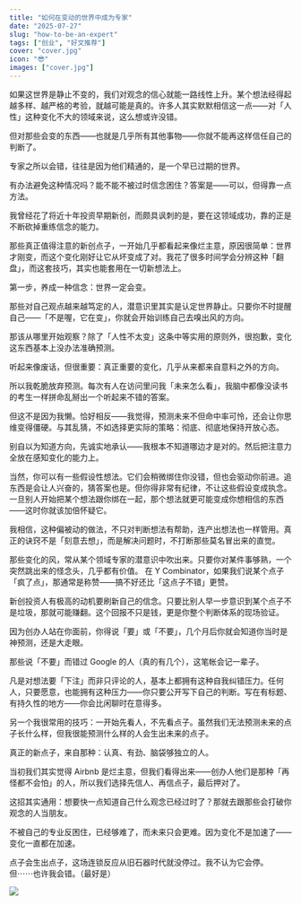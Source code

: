 ```yaml
---
title: "如何在变动的世界中成为专家"
date: "2025-07-27"
slug: "how-to-be-an-expert"
tags: ["创业", "好文推荐"]
cover: "cover.jpg"
icon: "😎"
images: ["cover.jpg"]
---
```

如果这世界是静止不变的，我们对观念的信心就能一路线性上升。某个想法经得起越多样、越严格的考验，就越可能是真的。许多人其实默默相信这一点——对「人性」这种变化不大的领域来说，这么想或许没错。



但对那些会变的东西——也就是几乎所有其他事物——你就不能再这样信任自己的判断了。



专家之所以会错，往往是因为他们精通的，是一个早已过期的世界。



有办法避免这种情况吗？能不能不被过时信念困住？答案是——可以，但得靠一点方法。



我曾经花了将近十年投资早期新创，而颇具讽刺的是，要在这领域成功，靠的正是不断砍掉重练信念的能力。



那些真正值得注意的新创点子，一开始几乎都看起来像烂主意，原因很简单：世界才刚变，而这个变化刚好让它从坏变成了对。我花了很多时间学会分辨这种「翻盘」，而这套技巧，其实也能套用在一切新想法上。



第一步，养成一种信念：世界一定会变。



那些对自己观点越来越笃定的人，潜意识里其实是认定世界静止。只要你不时提醒自己——「不是喔，它在变」，你就会开始训练自己去嗅出风的方向。



那该从哪里开始观察？除了「人性不太变」这条中等实用的原则外，很抱歉，变化这东西基本上没办法准确预测。



听起来像废话，但很重要：真正重要的变化，几乎从来都来自意料之外的方向。



所以我乾脆放弃预测。每次有人在访问里问我「未来怎么看」，我脑中都像没读书的考生一样拼命乱掰出一个听起来不错的答案。



但这不是因为我懒。恰好相反——我觉得，预测未来不但命中率可怜，还会让你思维变得僵硬。与其乱猜，不如选择更实际的策略：彻底、彻底地保持开放心态。



别自以为知道方向，先诚实地承认——我根本不知道哪边才是对的。然后把注意力全放在感知变化的能力上。



当然，你可以有一些假设性想法。它们会稍微绑住你没错，但也会驱动你前进。追东西是会让人兴奋的，猜答案也是。但你得非常有纪律，不让这些假设变成执念。
一旦别人开始把某个想法跟你绑在一起，那个想法就更可能变成你想相信的东西——这时你就该加倍怀疑它。



我相信，这种偏被动的做法，不只对判断想法有帮助，连产出想法也一样管用。真正的诀窍不是「刻意去想」，而是解决问题时，不打断那些莫名冒出来的直觉。



那些变化的风，常从某个领域专家的潜意识中吹出来。只要你对某件事够熟，一个突然跳出来的怪念头，几乎都有价值。
在 Y Combinator，如果我们说某个点子「疯了点」，那通常是称赞——搞不好还比「这点子不错」更赞。



新创投资人有极高的动机要刷新自己的信念。只要比别人早一步意识到某个点子不是垃圾，那就可能赚翻。这个回报不只是钱，更是你整个判断体系的现场验证。



因为创办人站在你面前，你得说「要」或「不要」，几个月后你就会知道你当时是神预测，还是大走眼。



那些说「不要」而错过 Google 的人（真的有几个），这笔帐会记一辈子。



凡是对想法要「下注」而非只评论的人，基本上都拥有这种自我纠错压力。任何人，只要愿意，也能拥有这种压力——你只要公开写下自己的判断。写在有标题、有持久性的地方——你会比闲聊时在意得多。



另一个我很常用的技巧：一开始先看人，不先看点子。虽然我们无法预测未来的点子长什么样，但我很能预测什么样的人会生出未来的点子。



真正的新点子，来自那种：认真、有劲、脑袋够独立的人。



当初我们其实觉得 Airbnb 是烂主意，但我们看得出来——创办人他们是那种「再怪都不会怕」的人，所以我们选择先信人、再信点子，最后押对了。



这招其实通用：想要快一点知道自己什么观念已经过时了？那就去跟那些会打破你观念的人当朋友。



不被自己的专业反困住，已经够难了，而未来只会更难。因为变化不是加速了——变化一直都在加速。



点子会生出点子，这场连锁反应从旧石器时代就没停过。我不认为它会停。
但⋯⋯也许我会错。（最好是）




![](https://prod-files-secure.s3.us-west-2.amazonaws.com/112d0858-5090-4d34-a606-b75eb8d65fd2/46476355-9cf3-4e99-9b7a-3531bc426380/1000202064.png?X-Amz-Algorithm=AWS4-HMAC-SHA256&X-Amz-Content-Sha256=UNSIGNED-PAYLOAD&X-Amz-Credential=ASIAZI2LB4663OW2IBHE%2F20250806%2Fus-west-2%2Fs3%2Faws4_request&X-Amz-Date=20250806T201602Z&X-Amz-Expires=3600&X-Amz-Security-Token=IQoJb3JpZ2luX2VjEEMaCXVzLXdlc3QtMiJGMEQCIECx3ojivAR%2FOF6spg0%2Fv2%2F41sOCGOF008bVpM4i7qqBAiAo4diCECCgRzxjqLoD7Bc4JHsOplKQFX7jdEdR9uA96Sr%2FAwh8EAAaDDYzNzQyMzE4MzgwNSIMFhaxGHLw27VZkmrqKtwDRLlYbh8N18gAFv8l50ZoAm4ZWhnYlendxLh11gLDi0XZPsN9NAs91BHTD3MiwxP3bl203xzQW4TTIlPHh4noNENFDZidhl0LL3hhUGjwor%2FuVqWd%2BRDS7bl9M3F09%2F62hAs2W5YZ8kUACIlMJ5DCGaqVXk7dnCCbR42lzUIUX%2FvGtAQsAmf%2B2a6Pmc1F42fyjy%2BFFtmmkuJSZltJ5dX8IYLDUzGDYCPwrlRBI8M2zMemnvpp6rzKSkiqkHkLpQ54g1kzWmISZqPDF7EkCymeRa%2B84%2FPk331iBBM1ExJ8NsSlCe5wJSmaBzj%2BEZGPsDB19j1Hq2coq1pLh1aZyahdGQRJwOWZHb5RaJW3%2FCNYYO5NWKkNjbaSk3PAueTv0ePNSuYKoRNd4pvhx4bGgRAqfUJ8CnhGY0mlJl%2FTcanCM2X8h4Qb%2FY9pKe7aqPc6BaerEqv6iGVF1cSaxD7xBG5R2ENrXBvN3GmolhQK53hBB0BJNCJa69qFndY6Rydnylc5e1ri5tu3Ay%2Ba4HqucQhFjkG2zYa2Y5vkv3eGkr1gos7pG77MSQD0qqzyJlM4uX7IjJIGMy3YZgKvyqMNObg7akSThZLbWllz%2F2drxwwCKsg1YiDND5aZ7TLUSM4wqNDOxAY6pgHVEpbxueiqaNY80BKLHhVMMUTo5ahuo97DSJtQoFWWmp%2BXTkLfyClYrEDYKKsV6xHWaD2lJpopDVVqJBXk4SI%2FCKgPG9kY3CqmUiaVCltu64zLM7cEykwjJ8ELNo1BUjH6Jd2Q7O9NW%2F04wqXbK0EMNVyan14fBzHd3U8dJTiWvrTH07OoBQAd2R2n9Hs7iCFY7vb%2B0K5Fde2z6w6oDM7kW%2B2h5Gtt&X-Amz-Signature=77cbae080090aad3b9da144d29391ad09d9f5a7b719c971f2a87c6c9ae575af1&X-Amz-SignedHeaders=host&x-amz-checksum-mode=ENABLED&x-id=GetObject)

